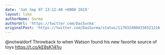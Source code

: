 ```yaml
---
date: 'Sat Sep 07 13:12:40 +0000 2019'
layout: like
authorName: Surma
authorUrl: 'https://twitter.com/DasSurma'
originalPost: 'https://twitter.com/DasSurma/status/1170324004336521216'
---
```

@notwaldorf Throwback to when Watson found his new favorite source of toys https://t.co/kE8sK141ju